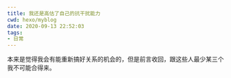 ```yaml
---
title: 我还是高估了自己的抗干扰能力
cwd: hexo/myblog
date: 2020-09-13 22:52:03
tags:
- 日常
---
```


本来是觉得我会有能重新搞好关系的机会的，但是前言收回，跟这些人最少某三个我不可能合得来。

